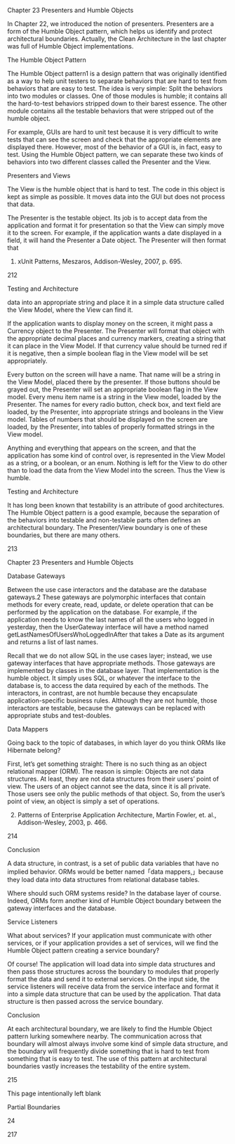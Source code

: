 Chapter 23  Presenters and Humble Objects

In Chapter 22, we introduced the notion of presenters. Presenters are a form of the Humble Object pattern, which helps us identify and protect architectural boundaries. Actually, the Clean Architecture in the last chapter was full of Humble Object implementations.

The  Humble  Object  Pattern

The Humble Object pattern1 is a design pattern that was originally identified as a way to help unit testers to separate behaviors that are hard to test from behaviors that are easy to test. The idea is very simple: Split the behaviors into two modules or classes. One of those modules is humble; it contains all the hard-to-test behaviors stripped down to their barest essence. The other module contains all the testable behaviors that were stripped out of the humble object.

For example, GUIs are hard to unit test because it is very difficult to write tests that can see the screen and check that the appropriate elements are displayed there. However, most of the behavior of a GUI is, in fact, easy to test. Using the Humble Object pattern, we can separate these two kinds of behaviors into two different classes called the Presenter and the View.

Presenters  and  Views

The View is the humble object that is hard to test. The code in this object is kept as simple as possible. It moves data into the GUI but does not process that data.

The Presenter is the testable object. Its job is to accept data from the application and format it for presentation so that the View can simply move it to the screen. For example, if the application wants a date displayed in a field, it will hand the Presenter a Date object. The Presenter will then format that

1.  xUnit Patterns, Meszaros, Addison-Wesley, 2007, p. 695.

212

Testing and Architecture

data into an appropriate string and place it in a simple data structure called the View Model, where the View can find it.

If the application wants to display money on the screen, it might pass a Currency object to the Presenter. The Presenter will format that object with the appropriate decimal places and currency markers, creating a string that it can place in the View Model. If that currency value should be turned red if it is negative, then a simple boolean flag in the View model will be set appropriately.

Every button on the screen will have a name. That name will be a string in the View Model, placed there by the presenter. If those buttons should be grayed out, the Presenter will set an appropriate boolean flag in the View model. Every menu item name is a string in the View model, loaded by the Presenter. The names for every radio button, check box, and text field are loaded, by the Presenter, into appropriate strings and booleans in the View model. Tables of numbers that should be displayed on the screen are loaded, by the Presenter, into tables of properly formatted strings in the View model.

Anything and everything that appears on the screen, and that the application has some kind of control over, is represented in the View Model as a string, or a boolean, or an enum. Nothing is left for the View to do other than to load the data from the View Model into the screen. Thus the View is humble.

Testing  and  Architecture

It has long been known that testability is an attribute of good architectures. The Humble Object pattern is a good example, because the separation of the behaviors into testable and non-testable parts often defines an architectural boundary. The Presenter/View boundary is one of these boundaries, but there are many others.

213

Chapter 23  Presenters and Humble Objects

Database  Gateways

Between the use case interactors and the database are the database gateways.2 These gateways are polymorphic interfaces that contain methods for every create, read, update, or delete operation that can be performed by the application on the database. For example, if the application needs to know the last names of all the users who logged in yesterday, then the UserGateway interface will have a method named getLastNamesOfUsersWhoLoggedInAfter that takes a Date as its argument and returns a list of last names.

Recall that we do not allow SQL in the use cases layer; instead, we use gateway interfaces that have appropriate methods. Those gateways are implemented by classes in the database layer. That implementation is the humble object. It simply uses SQL, or whatever the interface to the database is, to access the data required by each of the methods. The interactors, in contrast, are not humble because they encapsulate application-specific business rules. Although they are not humble, those interactors are testable, because the gateways can be replaced with appropriate stubs and test-doubles.

Data  Mappers

Going back to the topic of databases, in which layer do you think ORMs like Hibernate belong?

First, let’s get something straight: There is no such thing as an object relational mapper (ORM). The reason is simple: Objects are not data structures. At least, they are not data structures from their users’ point of view. The users of an object cannot see the data, since it is all private. Those users see only the public methods of that object. So, from the user’s point of view, an object is simply a set of operations.

2.  Patterns of  Enterprise Application Architecture, Martin Fowler, et. al., Addison-Wesley, 2003, p. 466.

214

Conclusion

A data structure, in contrast, is a set of public data variables that have no implied behavior. ORMs would be better named「data mappers,」because they load data into data structures from relational database tables.

Where should such ORM systems reside? In the database layer of course. Indeed, ORMs form another kind of Humble Object boundary between the gateway interfaces and the database.

Service  Listeners

What about services? If your application must communicate with other services, or if your application provides a set of services, will we find the Humble Object pattern creating a service boundary?

Of course! The application will load data into simple data structures and then pass those structures across the boundary to modules that properly format the data and send it to external services. On the input side, the service listeners will receive data from the service interface and format it into a simple data structure that can be used by the application. That data structure is then passed across the service boundary.

Conclusion

At each architectural boundary, we are likely to find the Humble Object pattern lurking somewhere nearby. The communication across that boundary will almost always involve some kind of simple data structure, and the boundary will frequently divide something that is hard to test from something that is easy to test. The use of this pattern at architectural boundaries vastly increases the testability of the entire system.

215

This page intentionally left blank

Partial  Boundaries

24

217

